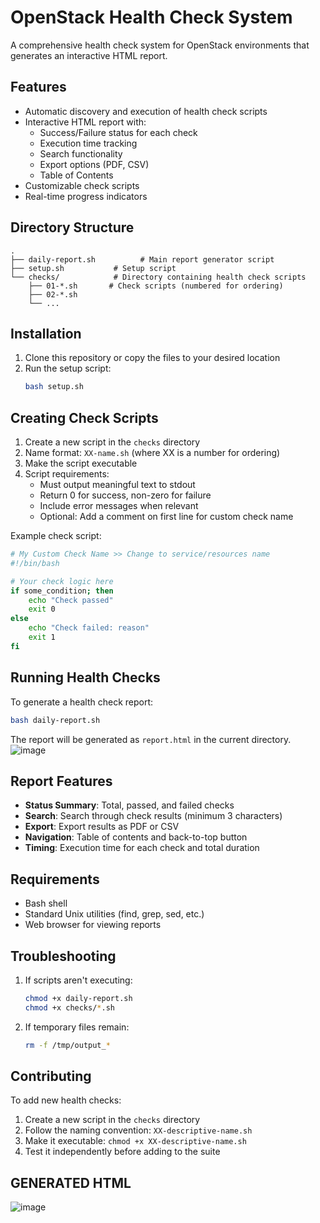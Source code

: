 # OpenStack Health Check System

A comprehensive health check system for OpenStack environments that generates an interactive HTML report.

## Features

- Automatic discovery and execution of health check scripts
- Interactive HTML report with:
  - Success/Failure status for each check
  - Execution time tracking
  - Search functionality
  - Export options (PDF, CSV)
  - Table of Contents
- Customizable check scripts
- Real-time progress indicators

## Directory Structure

```
.
├── daily-report.sh          # Main report generator script
├── setup.sh           # Setup script
└── checks/            # Directory containing health check scripts
    ├── 01-*.sh       # Check scripts (numbered for ordering)
    ├── 02-*.sh
    └── ...
```

## Installation

1. Clone this repository or copy the files to your desired location
2. Run the setup script:
   ```bash
   bash setup.sh
   ```

## Creating Check Scripts

1. Create a new script in the `checks` directory
2. Name format: `XX-name.sh` (where XX is a number for ordering)
3. Make the script executable
4. Script requirements:
   - Must output meaningful text to stdout
   - Return 0 for success, non-zero for failure
   - Include error messages when relevant
   - Optional: Add a comment on first line for custom check name

Example check script:
```bash
# My Custom Check Name >> Change to service/resources name
#!/bin/bash

# Your check logic here
if some_condition; then
    echo "Check passed"
    exit 0
else
    echo "Check failed: reason"
    exit 1
fi
```

## Running Health Checks

To generate a health check report:

```bash
bash daily-report.sh
```

The report will be generated as `report.html` in the current directory.
![image](https://github.com/user-attachments/assets/4d3e9829-1a66-48e4-95af-f46dcba94008)

## Report Features

- **Status Summary**: Total, passed, and failed checks
- **Search**: Search through check results (minimum 3 characters)
- **Export**: Export results as PDF or CSV
- **Navigation**: Table of contents and back-to-top button
- **Timing**: Execution time for each check and total duration

## Requirements

- Bash shell
- Standard Unix utilities (find, grep, sed, etc.)
- Web browser for viewing reports

## Troubleshooting

1. If scripts aren't executing:
   ```bash
   chmod +x daily-report.sh
   chmod +x checks/*.sh
   ```

2. If temporary files remain:
   ```bash
   rm -f /tmp/output_*
   ```

## Contributing

To add new health checks:

1. Create a new script in the `checks` directory
2. Follow the naming convention: `XX-descriptive-name.sh`
3. Make it executable: `chmod +x XX-descriptive-name.sh`
4. Test it independently before adding to the suite

## GENERATED HTML
![image](https://github.com/user-attachments/assets/ba0bf5fd-c43f-46fb-9576-7f7ae693919a)
